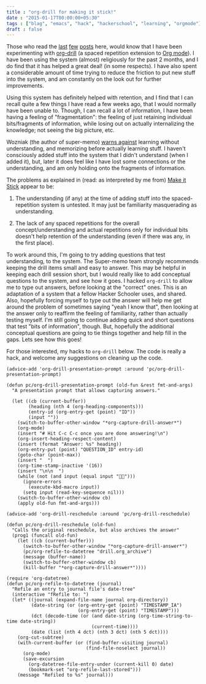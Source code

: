 ```yaml
---
title : "org-drill for making it stick!"
date : "2015-01-17T00:00:00+05:30"
tags : ["blag", "emacs", "hack", "hackerschool", "learning", "orgmode"]
draft : false
---
```


Those who read the [last](https://punchagan.muse-amuse.in/posts/learning-to-use-org-drill.html) [few](https://punchagan.muse-amuse.in/posts/learning-about-spaced-repetition-supermemo-org-drill-et-al.html) [posts](https://punchagan.muse-amuse.in/posts/more-input-sources-for-org-drill.html) here, would know that I have been
experimenting with [org-drill](http://orgmode.org/worg/org-contrib/org-drill.html) (a spaced repetition extension to [Org mode](http://orgmode.org/)).  I
have been using the system (almost) religiously for the past 2 months, and I do
find that it has helped a great deal! (in some respects).  I have also spent a
considerable amount of time trying to reduce the friction to put new stuff into
the system, and am constantly on the look out for further improvements.

Using this system has definitely helped with retention, and I find that I can
recall quite a few things I have read a few weeks ago, that I would normally
have been unable to. Though, I can recall a lot of information, I have been
having a feeling of "fragmentation": the feeling of just retaining individual
bits/fragments of information, while losing out on actually internalizing the
knowledge; not seeing the big picture, etc.

Wozniak (the author of super-memo) [warns against](http://www.supermemo.com/articles/20rules.htm) learning without
understanding, and memorizing before actually learning stuff.  I haven't
consciously added stuff into the system that I didn't understand (when I added
it), but, later it does feel like I have lost some connections or the
understanding, and am only holding onto the fragments of information.

The problems as explained in (read: as interpreted by me from) [Make it Stick](http://www.amazon.com/Make-Stick-Science-Successful-Learning/dp/0674729013/ref=sr_1_1/188-6768042-2821103?ie=UTF8&qid=1421439099&sr=8-1&keywords=make+it+stick&pebp=1421439103302&peasin=674729013)
appear to be:

1.  The understanding (if any) at the time of adding stuff into the
    spaced-repetition system is untested.  It may just be familiarity
    masquerading as understanding.

2.  The lack of any spaced repetitions for the overall concept/understanding and
    actual repetitions only for individual bits doesn't help retention of the
    understanding (even if there was any, in the first place).

To work around this, I'm going to try adding questions that test understanding,
to the system.  The Super-memo team strongly recommends keeping the drill items
small and easy to answer.  This may be helpful in keeping each drill session
short, but I would really like to add conceptual questions to the system, and
see how it goes. I hacked `org-drill` to allow me to type out answers, before
looking at the "correct" ones.  This is an adaptation of a system that a fellow
Hacker Schooler uses, and shared.  Also, hopefully forcing myself to type out
the answer will help me get around the problem of sometimes saying "yeah I know
that", then looking at the answer only to reaffirm the feeling of familiarity,
rather than actually testing myself.  I'm still going to continue adding quick
and short questions that test "bits of information", though. But, hopefully the
additional conceptual questions are going to tie things together and help fill
in the gaps.  Lets see how this goes!

For those interested, my hacks to `org-drill` below.  The code is really a
hack, and welcome any suggestions on cleaning up the code.

```emacs-lisp
(advice-add 'org-drill-presentation-prompt :around 'pc/org-drill-presentation-prompt)

(defun pc/org-drill-presentation-prompt (old-fun &rest fmt-and-args)
  "A presentation prompt that allows capturing answers."

  (let ((cb (current-buffer))
        (heading (nth 4 (org-heading-components)))
        (entry-id (org-entry-get (point) "ID"))
        (input ""))
    (switch-to-buffer-other-window "*org-capture-drill-answer*")
    (org-mode)
    (insert "# Hit C-c C-c once you are done answering!\n")
    (org-insert-heading-respect-content)
    (insert (format "Answer: %s" heading))
    (org-entry-put (point) "QUESTION_ID" entry-id)
    (goto-char (point-max))
    (insert "  ")
    (org-time-stamp-inactive '(16))
    (insert "\n\n  ")
    (while (not (and input (equal input "")))
      (ignore-errors
        (execute-kbd-macro input))
      (setq input (read-key-sequence nil)))
    (switch-to-buffer-other-window cb)
    (apply old-fun fmt-and-args)))

(advice-add 'org-drill-reschedule :around 'pc/org-drill-reschedule)

(defun pc/org-drill-reschedule (old-fun)
  "Calls the original reschedule, but also archives the answer"
  (prog1 (funcall old-fun)
    (let ((cb (current-buffer)))
      (switch-to-buffer-other-window "*org-capture-drill-answer*")
      (pc/org-refile-to-datetree "drill.org_archive")
      (message (buffer-name))
      (switch-to-buffer-other-window cb)
      (kill-buffer "*org-capture-drill-answer*"))))

(require 'org-datetree)
(defun pc/org-refile-to-datetree (journal)
  "Refile an entry to journal file's date-tree"
  (interactive "fRefile to: ")
  (let* ((journal (expand-file-name journal org-directory))
         (date-string (or (org-entry-get (point) "TIMESTAMP_IA")
                          (org-entry-get (point) "TIMESTAMP")))
         (dct (decode-time (or (and date-string (org-time-string-to-time date-string))
                               (current-time))))
         (date (list (nth 4 dct) (nth 3 dct) (nth 5 dct))))
    (org-cut-subtree)
    (with-current-buffer (or (find-buffer-visiting journal)
                             (find-file-noselect journal))
      (org-mode)
      (save-excursion
        (org-datetree-file-entry-under (current-kill 0) date)
        (bookmark-set "org-refile-last-stored")))
    (message "Refiled to %s" journal)))
```
